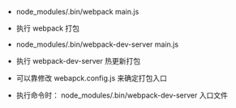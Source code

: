 - node_modules/.bin/webpack main.js
- 执行 webpack 打包

- node_modules/.bin/webpack-dev-server main.js
- 执行 webpack-dev-server 热更新打包

- 可以靠修改 webapck.config.js 来确定打包入口
- 执行命令时： node_modules/.bin/webpack-dev-server 入口文件